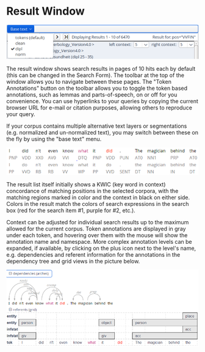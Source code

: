 # Result Window

![ANNIS result window toolbar](images/search_bar.png)

The result window shows search results in pages of 10 hits each by
default (this can be changed in the Search Form). The toolbar at the top
of the window allows you to navigate between these pages. The \"Token
Annotations\" button on the toolbar allows you to toggle the token based
annotations, such as lemmas and parts-of-speech, on or off for you
convenience. You can use hyperlinks to your queries by copying the
current browser URL for e-mail or citation purposes, allowing others to
reproduce your query.

If your corpus contains multiple alternative text layers or
segmentations (e.g. normalized and un-normalized text), you may switch
between these on the fly by using the \"base text\" menu.

![KWIC concordance in ANNIS](images/KWIC_narrow.png)

The result list itself initially shows a KWIC (key word in context)
concordance of matching positions in the selected corpora, with the
matching regions marked in color and the context in black on either
side. Colors in the result match the colors of search expressions in the
search box (red for the search item \#1, purple for \#2, etc.).

Context can be adjusted for individual search results up to the maximum
allowed for the current corpus. Token annotations are displayed in gray
under each token, and hovering over them with the mouse will show the
annotation name and namespace. More complex annotation levels can be
expanded, if available, by clicking on the plus icon next to the
level\'s name, e.g. dependencies and referent information for the
annotations in the dependency tree and grid views in the picture below.

![visualization of different annotation levels](images/annotation_levels.png)